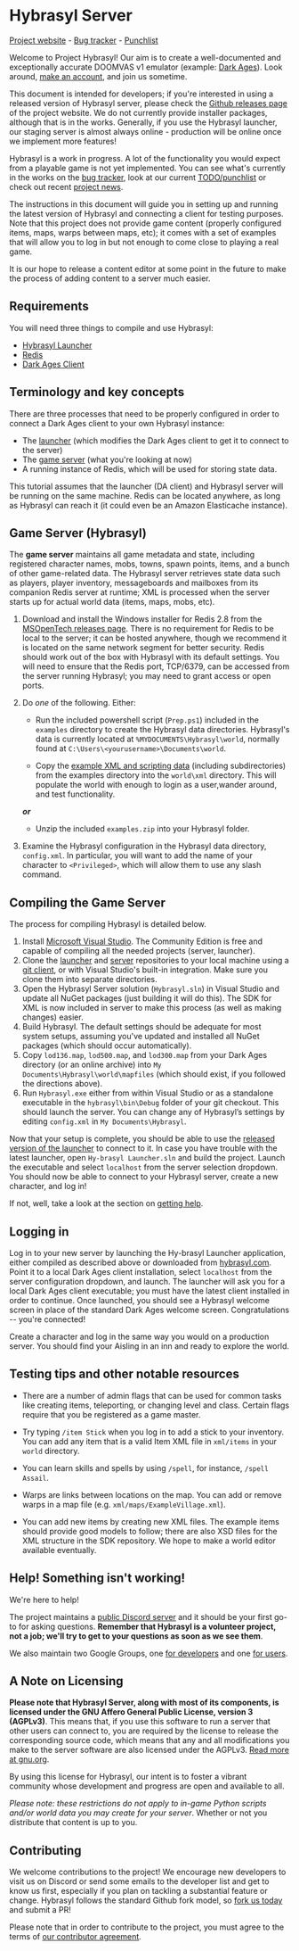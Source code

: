 # Hybrasyl Server

[Project website](http://hybrasyl.com/) - [Bug tracker](https://hybrasyl.atlassian.net/secure/Dashboard.jspa) - [Punchlist](https://github.com/hybrasyl/server/wiki/Hybrasyl-Punchlist)

Welcome to Project Hybrasyl! Our aim is to create a well-documented and
exceptionally accurate DOOMVAS v1 emulator (example:
[Dark Ages](http://www.darkages.com)). Look around,
[make an account](https://www.hybrasyl.com/accounts/sign_up), and join us
sometime.

This document is intended for developers; if you're interested in using a
released version of Hybrasyl server, please check the
[Github releases page](https://www.hybrasyl.com/releases) of the project
website. We do not currently provide installer packages, although that is in
the works. Generally, if you use the Hybrasyl launcher, our staging server is
almost always online - production will be online once we implement more
features!

Hybrasyl is a work in progress. A lot of the functionality you would expect
from a playable game is not yet implemented. You can see what's currently in
the works on the [bug tracker](https://hybrasyl.atlassian.net/), look at our current
[TODO/punchlist](https://github.com/hybrasyl/server/wiki/Hybrasyl-Punchlist) or check out
recent [project news](https://www.hybrasyl.com/).

The instructions in this document will guide you in setting up and running the
latest version of Hybrasyl and connecting a client for testing purposes. Note
that this project does not provide game content (properly configured items,
maps, warps between maps, etc); it comes with a set of examples that will allow
you to log in but not enough to come close to playing a real game.

It is our hope to release a content editor at some point in the future to make
the process of adding content to a server much easier.

## Requirements

You will need three things to compile and use Hybrasyl:

* [Hybrasyl Launcher](https://github.com/hybrasyl/launcher)
* [Redis](https://github.com/MSOpenTech/redis/releases)
* [Dark Ages Client](https://www.darkages.com)

## Terminology and key concepts

There are three processes that need to be properly configured in order to
connect a Dark Ages client to your own Hybrasyl instance:

* The [launcher](https://github.com/hybrasyl/launcher) (which modifies the Dark
  Ages client to get it to connect to the server)
* The [game server](https://github.com/hybrasyl/server) (what you're looking at
  now)
* A running instance of Redis, which will be used for storing state data.

This tutorial assumes that the launcher (DA client) and Hybrasyl server will be
running on the same machine. Redis can be located anywhere, as long as Hybrasyl
can reach it (it could even be an Amazon Elasticache instance).

## Game Server (Hybrasyl)

The **game server** maintains all game metadata and state, including registered
character names, mobs, towns, spawn points, items, and a bunch of other
game-related data. The Hybrasyl server retrieves state data such as players,
player inventory, messageboards and mailboxes from its companion Redis server
at runtime; XML is processed when the server starts up for actual world data
(items, maps, mobs, etc).

1. Download and install the Windows installer for Redis 2.8 from the
   [MSOpenTech releases page](https://github.com/MSOpenTech/redis/releases).
   There is no requirement for Redis to be local to the server; it can be
   hosted anywhere, though we recommend it is located on the same network
   segment for better security. Redis should work out of the box with Hybrasyl
   with its default settings. You will need to ensure that the Redis port,
   TCP/6379, can be accessed from the server running Hybrasyl; you may need to
   grant access or open ports.

2. Do _one_ of the following. Either:
   * Run the included powershell script (`Prep.ps1`) included in the `examples` directory 
   to create the Hybrasyl data directories. Hybrasyl's data is currently located at ```%MYDOCUMENTS\Hybrasyl\world```, normally found at `C:\Users\<yourusername>\Documents\world`.

	* Copy the [example XML and scripting data](https://github.com/hybrasyl/server/tree/master/examples/XML)
   (including subdirectories) from the examples directory into the `world\xml` directory. This 
   will populate the world with enough to login as a user,wander around, and test functionality.
   
   **_or_**
   
   * Unzip the included `examples.zip` into your Hybrasyl folder.
 
3. Examine the Hybrasyl configuration in the Hybrasyl data directory, `config.xml`. In particular, 
   you will want to add the name of your character to `<Privileged>`, which will allow 
   them to use any slash command.  

## Compiling the Game Server

The process for compiling Hybrasyl is detailed below.

1. Install
   [Microsoft Visual Studio](https://www.visualstudio.com/en-us/downloads/visual-studio-2015-downloads-vs.aspx).
   The Community Edition is free and capable of compiling all the needed projects (server, launcher).
2. Clone the [launcher](https://github.com/hybrasyl/launcher) and 
   [server](https://github.com/hybrasyl/server) repositories to your local machine
   using a [git client](https://git-scm.com/downloads/guis), or with Visual Studio's built-in integration. 
   Make sure you clone them into separate directories. 
3. Open the Hybrasyl Server solution (`Hybrasyl.sln`) in Visual Studio and
   update all NuGet packages (just building it will do this). The SDK for
   XML is now included in server to make this process (as well as making changes) 
   easier.
4. Build Hybrasyl. The default settings should be adequate for most system
   setups, assuming you've updated and installed all NuGet packages (which
   should occur automatically).
5. Copy `lod136.map`, `lod500.map`, and `lod300.map` from your Dark Ages directory (or an
   online archive) into `My Documents\Hybrasyl\world\mapfiles` (which should exist, if you followed the 
   directions above).
6. Run `Hybrasyl.exe` either from within Visual Studio or as a standalone
   executable in the `hybrasyl\bin\Debug` folder of your git checkout. This
   should launch the server. You can change any of Hybrasyl’s settings by 
   editing `config.xml` in `My Documents\Hybrasyl`.

Now that your setup is complete, you should be able to use the
[released version of the launcher](https://www.hybrasyl.com/files/Hybrasyl_Launcher_Installer.msi)
to connect to it. In case you have trouble with the latest launcher, open
`Hy-brasyl Launcher.sln` and build the project. Launch the executable and
select `localhost` from the server selection dropdown. You should now be able
to connect to your Hybrasyl server, create a new character, and log in!

If not, well, take a look at the section on [getting help](#help).

## Logging in

Log in to your new server by launching the Hy-brasyl Launcher application,
either compiled as described above or downloaded from
[hybrasyl.com](https://www.hybrasyl.com/files/Hybrasyl_Launcher_Installer.msi).
Point it to a local Dark Ages client installation, select `localhost` from the
server configuration dropdown, and launch. The launcher will ask you for a
local Dark Ages client executable; you must have the latest client installed in
order to continue. Once launched, you should see a Hybrasyl welcome screen in
place of the standard Dark Ages welcome screen. Congratulations -- you're
connected!

Create a character and log in the same way you would on a production server.
You should find your Aisling in an inn and ready to explore the world.

## Testing tips and other notable resources

* There are a number of admin flags that can be used for common tasks like
  creating items, teleporting, or changing level and class. Certain flags
  require that you be registered as a game master.
  
* Try typing `/item Stick` when you log in to add a stick to your inventory. 
  You can add any item that is a valid Item XML file in `xml/items` in your
  `world` directory.
  
* You can learn skills and spells by using `/spell`, for instance, `/spell Assail`.

* Warps are links between locations on the map. You can add or remove warps
  in a map file (e.g. `xml/maps/ExampleVillage.xml`).

* You can add new items by creating new XML files. The example items should
  provide good models to follow; there are also XSD files for the XML
  structure in the SDK repository. We hope to make a world editor available
  eventually.

## <a name="help"></a>Help! Something isn't working!

We're here to help!

The project maintains a
[public Discord server](https://discord.gg/0ziUhzij2THMqU7B) and it should be
your first go-to for asking questions. **Remember that Hybrasyl is a volunteer
project, not a job; we'll try to get to your questions as soon as we see
them**.

We also maintain two Google Groups, one
[for developers](https://groups.google.com/forum/#!forum/hybrasyl-devel) and
one [for users](https://groups.google.com/forum/#!forum/hybrasyl-users).

## A Note on Licensing

**Please note that Hybrasyl Server, along with most of its components, is
  licensed under the GNU Affero General Public License, version 3 (AGPLv3)**.
  This means that, if you use this software to run a server that other users
  can connect to, you are required by the license to release the corresponding
  source code, which means that any and all modifications you make to the
  server software are also licensed under the AGPLv3.
  [Read more at gnu.org](http://www.gnu.org/licenses/why-affero-gpl.en.html).

By using this license for Hybrasyl, our intent is to foster a vibrant community
whose development and progress are open and available to all.

*Please note: these restrictions do not apply to in-game Python scripts and/or
 world data you may create for your server*. Whether or not you distribute that
 content is up to you.

## Contributing

We welcome contributions to the project! We encourage new developers to visit
us on Discord or send some emails to the developer list and get to know us
first, especially if you plan on tackling a substantial feature or change.
Hybrasyl follows the standard Github fork model, so
[fork us today](https://github.com/hybrasyl/) and submit a PR!


Please note that in order to contribute to the project, you must agree to the
terms of
[our contributor agreement](https://github.com/hybrasyl/server/blob/master/CONTRIBUTING.md).


